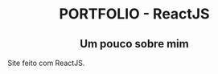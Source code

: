<h1 align="center">PORTFOLIO - ReactJS</h1>

<h2 align="center">Um pouco sobre mim</h2>

Site feito com ReactJS.


